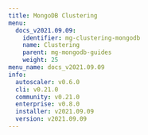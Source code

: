 ```yaml
---
title: MongoDB Clustering
menu:
  docs_v2021.09.09:
    identifier: mg-clustering-mongodb
    name: Clustering
    parent: mg-mongodb-guides
    weight: 25
menu_name: docs_v2021.09.09
info:
  autoscaler: v0.6.0
  cli: v0.21.0
  community: v0.21.0
  enterprise: v0.8.0
  installer: v2021.09.09
  version: v2021.09.09
---
```


